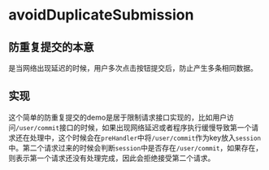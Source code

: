 # avoidDuplicateSubmission
## 防重复提交的本意

是当网络出现延迟的时候，用户多次点击按钮提交后，防止产生多条相同数据。
## 实现

这个简单的防重复提交的demo是居于限制请求接口实现的，比如用户访问`/user/commit`接口的时候，如果出现网络延迟或者程序执行缓慢导致第一个请求还在处理中，这个时候会在`preHandler`中将`/user/commit`作为key放入`session`中。第二个请求过来的时候会判断`session`中是否存在`/user/commit`，如果存在，则表示第一个请求还没有处理完成，因此会拒绝接受第二个请求。

